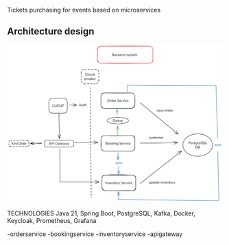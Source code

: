 Tickets purchasing for events based on microservices

## Architecture design

![Diseño de Arquitectura](inventoryservice/docs/architecture-design/Diagram.png)

TECHNOLOGIES
Java 21, Spring Boot, PostgreSQL, Kafka, Docker, Keycloak, Prometheus, Grafana


-orderservice
-bookingservice
-inventoryservice 
-apigateway


